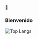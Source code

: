 ## 
👋<h3>Bienvenido</h3>


![Top Langs](https://github-readme-stats.vercel.app/api/top-langs/?username=jit87&langs_count=8&layout=compact&locale=es)
